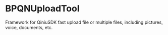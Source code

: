# BPQNUploadTool
Framework for QiniuSDK fast upload file or multiple files, including pictures, voice, documents, etc.
